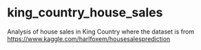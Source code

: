 # king_country_house_sales
Analysis of house sales in King Country where the dataset is from https://www.kaggle.com/harlfoxem/housesalesprediction
